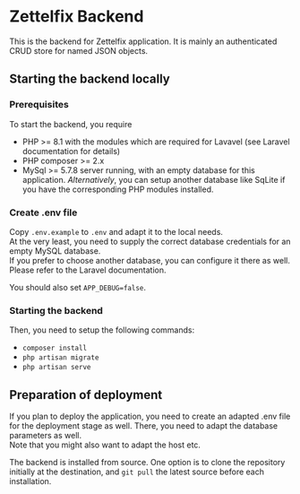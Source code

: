 # Zettelfix Backend

This is the backend for Zettelfix application. It is mainly an authenticated CRUD store for named JSON objects.

## Starting the backend locally

### Prerequisites

To start the backend, you require

-   PHP >= 8.1 with the modules which are required for Lavavel (see Laravel documentation for details)
-   PHP composer >= 2.x
-   MySql >= 5.7.8 server running, with an empty database for this application. _Alternatively_, you can
    setup another database like SqLite if you have the corresponding PHP modules installed.

### Create .env file

Copy `.env.example` to `.env` and adapt it to the local needs.  
At the very least, you need to supply the correct database credentials for an empty MySQL database.  
If you prefer to choose another database, you can configure it there as well. Please refer to the Laravel documentation.

You should also set `APP_DEBUG=false`.

### Starting the backend

Then, you need to setup the following commands:

-   `composer install`
-   `php artisan migrate`
-   `php artisan serve`

## Preparation of deployment

If you plan to deploy the application, you need to create an adapted .env file for the deployment stage as well.
There, you need to adapt the database parameters as well.  
Note that you might also want to adapt the host etc.

The backend is installed from source. One option is to clone the repository initially at the destination, and `git pull` the
latest source before each installation.
